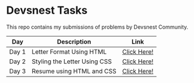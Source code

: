 # Devsnest Tasks

This repo contains my submissions of problems by Devsnest Community.

Day | Description | Link
----|-------------|-----
Day 1 | Letter Format Using HTML | [Click Here!](https://shreyashsingh-101.github.io/Devsnest-Tasks/HTML%20Day%201/)
Day 2 | Styling the Letter Using CSS | [Click Here!](https://shreyashsingh-101.github.io/Devsnest-Tasks/HTML_CSS%20Day%202/)
Day 3 | Resume using HTML and CSS | [Click Here!](https://shreyashsingh-101.github.io/Devsnest-Tasks/Resume%20Day%203/index.html)
